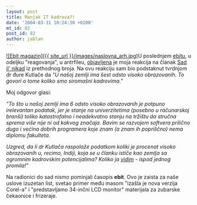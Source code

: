 ```yaml
---
layout: post
title: Manjak IT kadrova?!
date: '2004-03-31 10:24:30 +0200'
mt_id: 82
post_id: 82
author: jablan
---
```

[![Ebit magazin]({{ site_url }}/images/naslovna_arh.jpg)](http://www.ekonomist.co.yu/magazin/ebit/arhiva.htm)U poslednjem [ebitu](http://www.ekonomist.co.yu/magazin/ebit/), u odeljku "reagovanja", u antrfileu, [objavljena](http://www.ekonomist.co.yu/magazin/ebit/28/por/por6.htm) je moja reakcija na članak [Sad il' nikad](http://www.ekonomist.co.yu/magazin/ebit/27/por/por1.htm) iz prethodnog broja. Na ovu reakciju sam bio podstaknut tvrdnjom dr đure Kutlače da _"U našoj zemlji ima šest odsto visoko obrazovanih. To govori o tome koliko smo siromašni kadrovima."_

Moj odgovor glasi:

_"To što u našoj zemlji ima 6 odsto visoko obrazovanih je potpuno irelevantan podatak, jer je stanje na univerzitetima (posebno u računarskoj branši) toliko katastrofalno i neadekvatno stanju na tržištu da stručna sprema više nije ni od kakvog značaja. Bavim se razvojem softvera prilično dugo i većina dobrih programera koje znam (a znam ih poprilično) nema diplomu fakulteta._

_Uzgred, da li dr Kutlača raspolaže podatkom koliki je procenat visoko obrazovanih u, recimo, Indiji, koja se u članku ističe kao zemlja sa ogromnim kadrovskim potencijalima? Koliko ja [vidim](http://www.tatatelecom.com/outsourcing/Advantage/knowledge.asp) - ispod jednog promila!"_

Na radionici do sad nismo pominjali časopis **ebit**. Ovo je zaista za naše uslove izuzetan list, svetao primer među masom "izašla je nova verzija Corel-a" i "predstavljamo 34-inčni LCD monitor" materijala za zubarske čekaonice i frizeraje.

 
